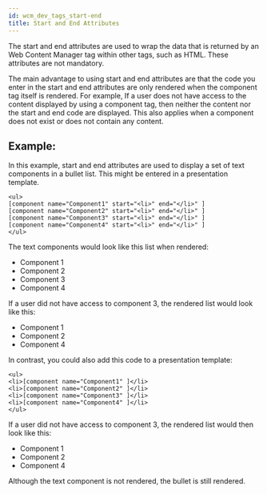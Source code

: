 ```yaml
---
id: wcm_dev_tags_start-end
title: Start and End Attributes
---
```





The start and end attributes are used to wrap the data that is returned by an Web Content Manager tag within other tags, such as HTML. These attributes are not mandatory.

The main advantage to using start and end attributes are that the code you enter in the start and end attributes are only rendered when the component tag itself is rendered. For example, If a user does not have access to the content displayed by using a component tag, then neither the content nor the start and end code are displayed. This also applies when a component does not exist or does not contain any content.

## Example:

In this example, start and end attributes are used to display a set of text components in a bullet list. This might be entered in a presentation template.

```
<ul>
[component name="Component1" start="<li>" end="</li>" ]
[component name="Component2" start="<li>" end="</li>" ]
[component name="Component3" start="<li>" end="</li>" ]
[component name="Component4" start="<li>" end="</li>" ]
</ul>
```

The text components would look like this list when rendered:

-   Component 1
-   Component 2
-   Component 3
-   Component 4

If a user did not have access to component 3, the rendered list would look like this:

-   Component 1
-   Component 2
-   Component 4

In contrast, you could also add this code to a presentation template:

```
<ul>
<li>[component name="Component1" ]</li>
<li>[component name="Component2" ]</li>
<li>[component name="Component3" ]</li>
<li>[component name="Component4" ]</li>
</ul>
```

If a user did not have access to component 3, the rendered list would then look like this:

-   Component 1
-   Component 2
-   Component 4

Although the text component is not rendered, the bullet is still rendered.

